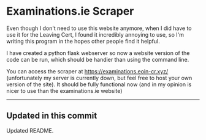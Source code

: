 # Examinations.ie Scraper
Even though I don't need to use this website anymore, when I did have to use it for the Leaving Cert, I found it 
incredibly annoying to use, so I'm writing this program in the hopes other people find it helpful.

I have created a python flask webserver so now a website version of the
code can be run, which should be handier than using the command line.

You can access the scraper at https://examinations.eoin-cr.xyz/ (unfortunately my server is currently down,
but feel free to host your own version of the site).  It should be fully functional now (and in my opinion is nicer 
to use than the examinations.ie website)

---

## Updated in this commit

Updated README.
